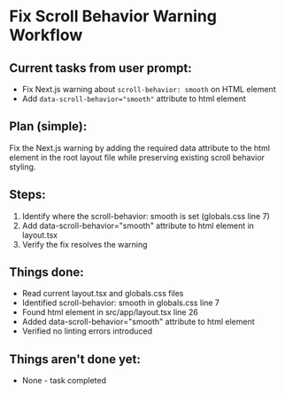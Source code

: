 # Fix Scroll Behavior Warning Workflow

## Current tasks from user prompt:

- Fix Next.js warning about `scroll-behavior: smooth` on HTML element
- Add `data-scroll-behavior="smooth"` attribute to html element

## Plan (simple):

Fix the Next.js warning by adding the required data attribute to the html element in the root layout file while preserving existing scroll behavior styling.

## Steps:

1. Identify where the scroll-behavior: smooth is set (globals.css line 7)
2. Add data-scroll-behavior="smooth" attribute to html element in layout.tsx
3. Verify the fix resolves the warning

## Things done:

- Read current layout.tsx and globals.css files
- Identified scroll-behavior: smooth in globals.css line 7
- Found html element in src/app/layout.tsx line 26
- Added data-scroll-behavior="smooth" attribute to html element
- Verified no linting errors introduced

## Things aren't done yet:

- None - task completed
